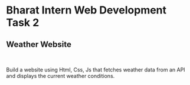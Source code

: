 <h1>Bharat Intern Web Development Task 2</h1>
<h2>Weather Website</h2>
<br>
<p>Build a website using Html, Css, Js that fetches weather data from an API and displays the current weather conditions.</p>